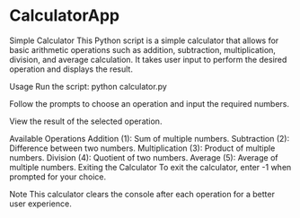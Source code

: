 # CalculatorApp
Simple Calculator
This Python script is a simple calculator that allows for basic arithmetic operations such as addition, subtraction, multiplication, division, and average calculation. It takes user input to perform the desired operation and displays the result.

Usage
Run the script:
python calculator.py

Follow the prompts to choose an operation and input the required numbers.

View the result of the selected operation.

Available Operations
Addition (1): Sum of multiple numbers.
Subtraction (2): Difference between two numbers.
Multiplication (3): Product of multiple numbers.
Division (4): Quotient of two numbers.
Average (5): Average of multiple numbers.
Exiting the Calculator
To exit the calculator, enter -1 when prompted for your choice.

Note
This calculator clears the console after each operation for a better user experience.

